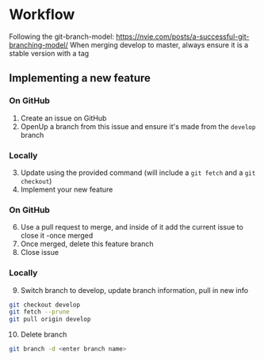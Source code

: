 # Workflow
Following the git-branch-model: https://nvie.com/posts/a-successful-git-branching-model/
When merging develop to master, always ensure it is a stable version with a tag

## Implementing a new feature
### On GitHub
1. Create an issue on GitHub
2. OpenUp a branch from this issue and ensure it's made from the `develop` branch
### Locally
3. Update using the provided command (will include a `git fetch` and a `git checkout`)
4. Implement your new feature
### On GitHub
6. Use a pull request to merge, and inside of it add the current issue to close it -once merged
7. Once merged, delete this feature branch
8. Close issue
### Locally
9. Switch branch to develop, update branch information, pull in new info
```bash
git checkout develop
git fetch --prune
git pull origin develop
```
10. Delete branch
```bash
git branch -d <enter branch name>
```